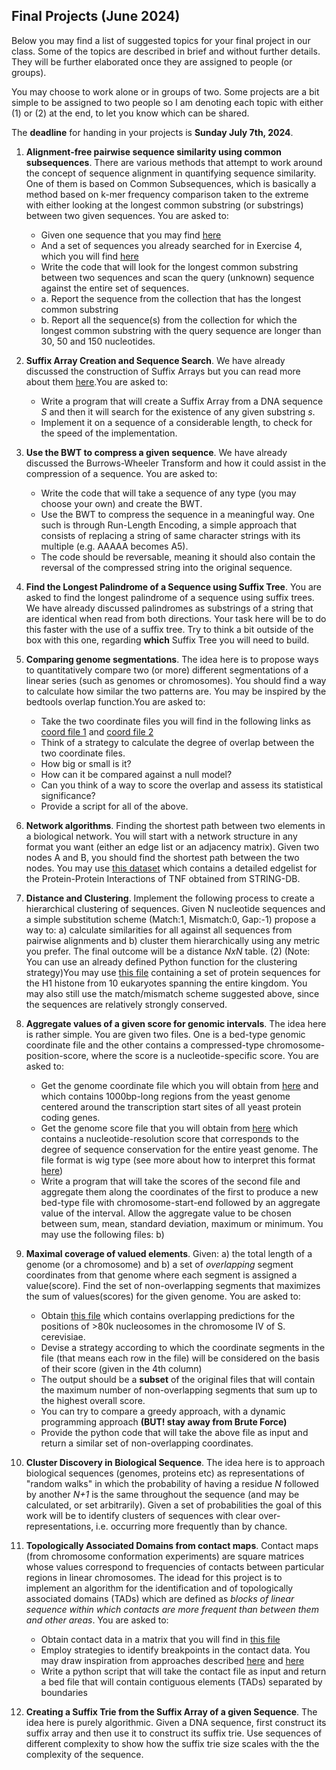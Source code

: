 ## Final Projects (June 2024)

Below you may find a list of suggested topics for your final project in our class.
Some of the topics are described in brief and without further details.
They will be further elaborated once they are assigned to people (or groups).

You may choose to work alone or in groups of two. Some projects are a bit simple to be assigned to two people so I am denoting each topic with either (1) or (2) at the end, to let you know which can be shared.

The **deadline** for handing in your projects is **Sunday July 7th, 2024**.

1. **Alignment-free pairwise sequence similarity using common subsequences**. There are various methods that attempt to work around the concept of sequence alignment in quantifying sequence similarity. One of them is based on Common Subsequences, which is basically a method based on k-mer frequency comparison taken to the extreme with either looking at the longest common substring (or substrings) between two given sequences.
   You are asked to:

   * Given one sequence that you may find [here](https://www.dropbox.com/scl/fi/tvihug3o0k5y25ragyifp/Ex1_query.fa?rlkey=x7bft3e0qsjov8ctu5frw31a5&st=2gf2vo2t&dl=0)
   * And a set of sequences you already searched for in Exercise 4, which you will find [here](https://www.dropbox.com/s/ilokqlhvez6tvga/all_yeast_genes_minplus1k.fa)
   * Write the code that will look for the longest common substring between two sequences and scan the query (unknown) sequence against the entire set of sequences.
   * a. Report the sequence from the collection that has the longest common substring
   * b. Report all the sequence(s) from the collection for which the longest common substring with the query sequence are longer than 30, 50 and 150 nucleotides.
2. **Suffix Array Creation and Sequence Search**. We have already discussed the construction of Suffix Arrays but you can read more about them [here](https://academic.oup.com/bib/article/15/2/138/212729?login=true).You are asked to:

   * Write a program that will create a Suffix Array from a DNA sequence $S$ and then it will search for the existence of any given substring $s$.
   * Implement it on a sequence of a considerable length, to check for the speed of the implementation.
3. **Use the BWT to compress a given sequence**. We have already discussed the Burrows-Wheeler Transform and how it could assist in the compression of a sequence. You are asked to:

   * Write the code that will take a sequence of any type (you may choose your own) and create the BWT.
   * Use the BWT to compress the sequence in a meaningful way. One such is through Run-Length Encoding, a simple approach that consists of replacing a string of same character strings with its multiple (e.g. AAAAA becomes A5).
   * The code should be reversable, meaning it should also contain the reversal of the compressed string into the original sequence.
4. **Find the Longest Palindrome of a Sequence using Suffix Tree**.
   You are asked to find the longest palindrome of a sequence using suffix trees. We have already discussed palindromes as substrings of a string that are identical when read from both directions. Your task here will be to do this faster with the use of a suffix tree. Try to think a bit outside of the box with this one, regarding **which** Suffix Tree you will need to build.
5. **Comparing genome segmentations**. The idea here is to propose ways to quantitatively compare two (or more) different segmentations of a linear series (such as genomes or chromosomes). You should find a way to calculate how similar the two patterns are. You may be inspired by the bedtools overlap function.You are asked to:

   * Take the two coordinate files you will find in the following links as [coord file 1](https://www.dropbox.com/scl/fi/8f6bngwk79ndlqtdi681k/NewRun_MAC1_t4.bed?rlkey=bwqugj7tujm0rkl9la7nqewho&st=0o31va86&dl=0) and [coord file 2](https://www.dropbox.com/scl/fi/sffd3acvrulg40jvce8z3/NewRun_AFT1_t4.bed?rlkey=f43phaxa0tc4ye4l61bytrgz8&st=c4ljukhs&dl=0)
   * Think of a strategy to calculate the degree of overlap between the two coordinate files.
   * How big or small is it?
   * How can it be compared against a null model?
   * Can you think of a way to score the overlap and assess its statistical significance?
   * Provide a script for all of the above.
6. **Network algorithms**. Finding the shortest path between two elements in a biological network. You will start with a network structure in any format you want (either an edge list or an adjacency matrix). Given two nodes A and B, you should find the shortest path between the two nodes. You may use [this dataset](https://www.dropbox.com/s/h8tlpwfbajiym0b/TNFnetwork.txt) which contains a detailed edgelist for the Protein-Protein Interactions of TNF obtained from STRING-DB.
7. **Distance and Clustering**. Implement the following process to create a hierarchical clustering of sequences. Given N nucleotide sequences and a simple substitution scheme (Match:1, Mismatch:0, Gap:-1) propose a way to: a) calculate similarities for all against all sequences from pairwise alignments and b) cluster them hierarchically using any metric you prefer. The final outcome will be a distance $NxN$ table. (2)
   (Note: You can use an already defined Python function for the clustering strategy)You may use [this file](https://www.dropbox.com/s/6543cdghmuoizi8/histone1.fa?dl=0) containing a set of protein sequences for the H1 histone from 10 eukaryotes spanning the entire kingdom. You may also still use the match/mismatch scheme suggested above, since the sequences are relatively strongly conserved.
8. **Aggregate values of a given score for genomic intervals**. The idea here is rather simple. You are given two files. One is a bed-type genomic coordinate file and the other contains a compressed-type chromosome-position-score, where the score is a nucleotide-specific score.
   You are asked to:

   * Get the genome coordinate file which you will obtain from [here](https://www.dropbox.com/scl/fi/6fc8stk76dg2vm93p85pn/saccer2_refseq_genes_TSS_plusmin500.bed?dl=0&rlkey=x9expw5ae08odk1fiyzcfp1ct) and which contains 1000bp-long regions from the yeast genome centered around the transcription start sites of all yeast protein coding genes.
   * Get the genome score file that you will obtain from [here](https://www.dropbox.com/scl/fi/ordt8x4lh325nln6cel8w/sacCer2_phCons.wig?dl=0&rlkey=6a5ay1t02fqhe70w88puv0kq8) which contains a nucleotide-resolution score that corresponds to the degree of sequence conservation for the entire yeast genome. The file format is wig type (see more about how to interpret this format [here](https://www.ensembl.org/info/website/upload/wig.html#:~:text=A%20WIG%20file%20consists%20of,formatting%20options%3A%20fixedStep%20and%20variableStep))
   * Write a program that will take the scores of the second file and aggregate them along the coordinates of the first to produce a new bed-type file with chromosome-start-end followed by an aggregate value of the interval. Allow the aggregate value to be chosen between sum, mean, standard deviation, maximum or minimum. You may use the following files:  b)
9. **Maximal coverage of valued elements**. Given: a) the total length of a genome (or a chromosome) and b) a set of _overlapping_ segment coordinates from that genome where each segment is assigned a value(score). Find the set of non-overlapping segments that maximizes the sum of values(scores) for the given genome.
   You are asked to:

   * Obtain [this file](https://www.dropbox.com/scl/fi/t1uvn8xfwavlo6jmt1cx1/sacCer3_chrIV_nucs_overlapping.bed?dl=0&rlkey=vuyfn519sqsp3wnns89nsdlal) which contains overlapping predictions for the positions of >80k nucleosomes in the chromosome IV of S. cerevisiae.
   * Devise a strategy according to which the coordinate segments in the file (that means each row in the file) will be considered on the basis of their score (given in the 4th column)
   * The output should be a **subset** of the original files that will contain the maximum number of non-overlapping segments that sum up to the highest overall score.
   * You can try to compare a greedy approach, with a dynamic programming approach **(BUT! stay away from Brute Force)**
   * Provide the python code that will take the above file as input and return a similar set of non-overlapping coordinates.
10. **Cluster Discovery in Biological Sequence**. The idea here is to approach biological sequences (genomes, proteins etc) as representations of "random walks" in which the probability of having a residue _N_ followed by another _N+1_ is the same throughout the sequence (and may be calculated, or set arbitrarily). Given a set of probabilities the goal of this work will be to identify clusters of sequences with clear over-representations, i.e. occurring more frequently than by chance.
11. **Τοpologically Associated Domains from contact maps**. Contact maps (from chromosome conformation experiments) are square matrices whose values correspond to frequencies of contacts between particular regions in linear chromosomes. The idead for this project is to implement an algorithm for the identification and of topologically associated domains (TADs) which are defined as _blocks of linear sequence within which contacts are more frequent than between them and other areas_.
    You are asked to:

    * Obtain contact data in a matrix that you will find in [this file](https://www.dropbox.com/scl/fi/hkwcq6cpvk60hdsakwtyn/chr11_contact_matrix.tsv?rlkey=cwvxzmvur7qiss3jsq6p18zeg&st=yxl6u99j&dl=0)
    * Employ strategies to identify breakpoints in the contact data. You may draw inspiration from approaches described [here](https://www.dropbox.com/scl/fi/n5bnfnvti7skmoh0atyuo/Crane-et-al._Nature_Condensin-driven-remodelling-of-X-chromosome-topology-during-dosage-compensation.pdf?rlkey=6x3pcj70yuvt7rgxn1k20ubfx&st=te0k2a5r&dl=0) and [here](https://www.dropbox.com/scl/fi/h31erjanerx779v6f10qx/Dixon-et-al._Nature_Topological-domains-in-mammalian-genomes-identified-by-analysis-of-chromatin-interactions.pdf?rlkey=roz282jpfbjth4wxak0fkac60&st=899erhx1&dl=0)
    * Write a python script that will take the contact file as input and return a bed file that will contain contiguous elements (TADs) separated by boundaries
12. **Creating a Suffix Trie from the Suffix Array of a given Sequence**. The idea here is purely algorithmic. Given a DNA sequence, first construct its suffix array and then use it to construct its suffix trie. Use sequences of different complexity to show how the suffix trie size scales with the the complexity of the sequence.
